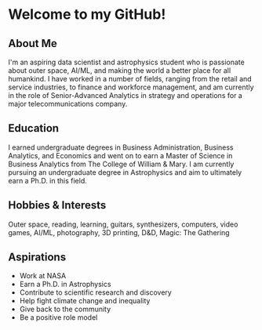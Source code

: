# Welcome to my GitHub!

## About Me
I'm an aspiring data scientist and astrophysics student who is passionate about outer space, AI/ML, and making the world a better place for all humankind. I have worked in a number of fields, ranging from the retail and service industries, to finance and workforce management, and am currently in the role of Senior-Advanced Analytics in strategy and operations for a major telecommunications company. 

## Education
I earned undergraduate degrees in Business Administration, Business Analytics, and Economics and went on to earn a Master of Science in Business Analytics from The College of William & Mary. I am currently pursuing an undergraduate degree in Astrophysics and aim to ultimately earn a Ph.D. in this field. 

## Hobbies & Interests
Outer space, reading, learning, guitars, synthesizers, computers, video games, AI/ML, photography, 3D printing, D&D, Magic: The Gathering

## Aspirations
- Work at NASA
- Earn a Ph.D. in Astrophysics
- Contribute to scientific research and discovery
- Help fight climate change and inequality
- Give back to the community 
- Be a positive role model
